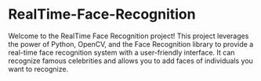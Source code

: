 # RealTime-Face-Recognition
Welcome to the RealTime Face Recognition project! This project leverages the power of Python, OpenCV, and the Face Recognition library to provide a real-time face recognition system with a user-friendly interface. It can recognize famous celebrities and allows you to add faces of individuals you want to recognize.
